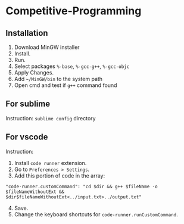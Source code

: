 # Competitive-Programming

## Installation

1. Download MinGW installer
2. Install.
3. Run.
4. Select packages `%-base`, `%-gcc-g++`, `%-gcc-objc`
5. Apply Changes.
6. Add `~/MinGW/bin` to the system path
7. Open cmd and test if `g++` command found

## For sublime

Instruction: `sublime config` directory

## For vscode

Instruction:

1. Install `code runner` extension.
2. Go to `Preferences > Settings`.
3. Add this portion of code in the array:

``` 
"code-runner.customCommand": "cd $dir && g++ $fileName -o $fileNameWithoutExt && $dir$fileNameWithoutExt<../input.txt>../output.txt"
```

4. Save.
5. Change the keyboard shortcuts for `code-runner.runCustomCommand`.

